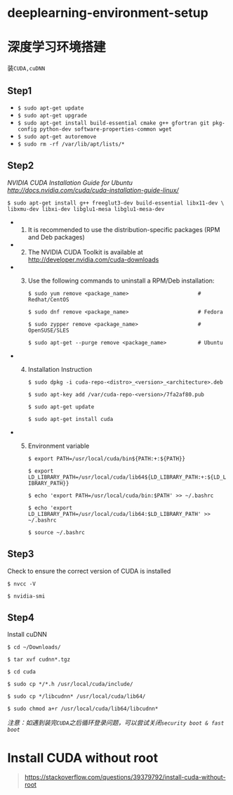 # deeplearning-environment-setup

# 深度学习环境搭建

装`CUDA,cuDNN`

## Step1
- `$ sudo apt-get update`
- `$ sudo apt-get upgrade`
- `$ sudo apt-get install build-essential cmake g++ gfortran git pkg-config python-dev software-properties-common wget`
- `$ sudo apt-get autoremove`
- `$ sudo rm -rf /var/lib/apt/lists/*`

## Step2
*NVIDIA CUDA Installation Guide for Ubuntu
http://docs.nvidia.com/cuda/cuda-installation-guide-linux/*

`$ sudo apt-get install g++ freeglut3-dev build-essential libx11-dev \
    libxmu-dev libxi-dev libglu1-mesa libglu1-mesa-dev`


- 1. It is recommended to use the distribution-specific packages (RPM and Deb packages)
- 2. The NVIDIA CUDA Toolkit is available at http://developer.nvidia.com/cuda-downloads
- 3. Use the following commands to uninstall a RPM/Deb installation:

        `$ sudo yum remove <package_name>                      # Redhat/CentOS`

        `$ sudo dnf remove <package_name>                      # Fedora`

        `$ sudo zypper remove <package_name>                   # OpenSUSE/SLES`

        `$ sudo apt-get --purge remove <package_name>          # Ubuntu`

- 4. Installation Instruction

        `$ sudo dpkg -i cuda-repo-<distro>_<version>_<architecture>.deb`

        `$ sudo apt-key add /var/cuda-repo-<version>/7fa2af80.pub`

        `$ sudo apt-get update`

        `$ sudo apt-get install cuda`

- 5. Environment variable

        `$ export PATH=/usr/local/cuda/bin${PATH:+:${PATH}}`

        `$ export LD_LIBRARY_PATH=/usr/local/cuda/lib64${LD_LIBRARY_PATH:+:${LD_LIBRARY_PATH}}`

        `$ echo 'export PATH=/usr/local/cuda/bin:$PATH' >> ~/.bashrc`

        `$ echo 'export LD_LIBRARY_PATH=/usr/local/cuda/lib64:$LD_LIBRARY_PATH' >> ~/.bashrc`

        `$ source ~/.bashrc`


## Step3 
Check to ensure the correct version of CUDA is installed

`$ nvcc -V`

`$ nvidia-smi`

## Step4
Install cuDNN

`$ cd ~/Downloads/`

`$ tar xvf cudnn*.tgz`

`$ cd cuda`

`$ sudo cp */*.h /usr/local/cuda/include/`

`$ sudo cp */libcudnn* /usr/local/cuda/lib64/`

`$ sudo chmod a+r /usr/local/cuda/lib64/libcudnn*`


*注意：如遇到装完`CUDA`之后循环登录问题，可以尝试关闭`security boot & fast boot`*

# Install CUDA without root

> https://stackoverflow.com/questions/39379792/install-cuda-without-root

